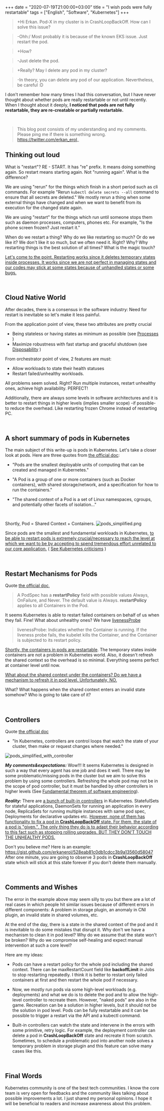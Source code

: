 +++
date = "2020-07-19T21:00:00+03:00"
title = "I wish pods were fully restartable"
tags = ["English", "Software", "Kubernetes"]
+++

>+Hi Erkan. Pod-X in my cluster is in CrashLoopBackOff. How can I solve this issue?

>-Ohh:/ Most probably it is because of the known EKS issue. Just restart the pod. 

>+How?

>-Just delete the pod.

>+Really? May I delete any pod in my cluster? 

>-In theory, you can delete any pod of our application. Nevertheless, be careful :D 


I don't remember how many times I had this conversation, but I have never thought about whether pods are really restartable or not until recently. When I thought about it deeply, **I noticed that pods are not fully restartable, they are re-creatable or partially restartable.**

<br>

> This blog post consists of my understanding and my comments. Please ping me if there is something wrong. https://twitter.com/erkan_erol_

<!--more-->

## Thinking out loud

What is "restart"? RE - START. It has "re" prefix. It means doing something again. So restart means starting again. Not "running again". What is the difference?

We are using "rerun" for the things which finish in a short period such as cli commands. For example "Rerun `kubectl delete secrets --all` command to ensure that all secrets are deleted." We mostly rerun a thing when some external things have changed and when we want to benefit from its execution for the changed state again. 

We are using "restart" for the things which run until someone stops them such as daemon processes, computers, phones etc.  For example, "Is the phone screen frozen? Just restart it."

When do we restart a thing? Why do we like restarting so much? Or do we like it? We don't like it so much, but we often need it. Right? Why? Why restarting things is the best solution of all times? What is the magic touch?

<u>Let's come to the point. Restarting works since it deletes temporary states inside processes. It works since we are not perfect in managing states and our codes may stick at some states because of unhandled states or some bugs.</u>  
 
<br>

## Cloud Native World

After decades, there is a consensus in the software industry: Need for restart is inevitable so let's make it less painful. 

From the application point of view, these two attributes are pretty crucial 

- Being stateless or having states as minimum as possible (see [Processes](https://12factor.net/disposability) )
- Maximize robustness with fast startup and graceful shutdown (see [Disposability](https://12factor.net/disposability) ) 


From orchestrator point of view, 2 features are must:

- Allow workloads to state their health statuses 
- Restart failed/unhealthy workloads.

All problems seem solved. Right? Run multiple instances, restart unhealthy ones, achieve high availability. PERFECT!

Additionally, there are always some levels in software architectures and it is better to restart things in higher levels (implies smaller scope) -if possible- to reduce the overhead. Like restarting frozen Chrome instead of restarting PC.  


<br>

## A short summary of pods in Kubernetes

The main subject of this write-up is pods in Kubernetes. Let's take a closer look at pods. Here are three quotes from [the official doc](https://kubernetes.io/docs/concepts/workloads/pods/pod/):

- "Pods are the smallest deployable units of computing that can be created and managed in Kubernetes."

- "A Pod is a group of one or more containers (such as Docker containers), with shared storage/network, and a specification for how to run the containers."

- "The shared context of a Pod is a set of Linux namespaces, cgroups, and potentially other facets of isolation..."

<br>

Shortly, Pod = Shared Context + Containers. 
![pods_simplified.png](/img/pods_simplified.png)


Since pods are the smallest and fundamental workloads in Kubernetes, <u>to be able to restart pods is extremely crucial/necessary to reach the level at which we want to be by accepting to spend tremendous effort unrelated to our core application.</u> ( [See Kubernetes criticisms](https://lmgtfy.com/?q=is+kubernetes+too+complicated) )

<br>

## Restart Mechanisms for Pods

Quote [the official doc](https://kubernetes.io/docs/concepts/workloads/pods/pod-lifecycle/#restart-policy), 

> A PodSpec has a <b>restartPolicy</b> field with possible values Always, OnFailure, and Never. The default value is Always. <b>restartPolicy</b> applies to all Containers in the Pod.

It seems Kubernetes is able to restart failed containers on behalf of us when they fail. Fine! What about unhealthy ones? We have [livenessProbe](https://kubernetes.io/docs/tasks/configure-pod-container/configure-liveness-readiness-startup-probes/#define-a-liveness-command)

> livenessProbe: Indicates whether the Container is running. If the liveness probe fails, the kubelet kills the Container, and the Container is subjected to its restart policy.  

<u>Shortly, the containers in pods are restartable</u>. The temporary states inside containers are not a problem in Kubernetes world. Also, it doesn't refresh the shared context so the overhead is so minimal. Everything seems perfect at container level until now.
 
 <u>What about the shared context under the containers? Do we have a mechanism to refresh it in pod level. Unfortunately, NO.</u> 

What? What happens when the shared context enters an invalid state somehow? Who is going to take care of it? 

<br>

## Controllers

Quote [the official doc](https://kubernetes.io/docs/concepts/architecture/controller/)

- "In Kubernetes, controllers are control loops that watch the state of your cluster, then make or request changes where needed."

![pods_simplified_with_controller](/img/pods_simplified_with_controller.png)

***My comments&expectations:*** Wow!!! It seems Kubernetes is designed in such a way that every agent has one job and does it well. There may be some problematic/missing pods in the cluster but we aim to solve this problem by using some controllers. Refreshing the whole pod may not be in the scope of pod controller, but it must be handled by other controllers in higher levels (See [Fundamental theorem of software engineering](https://en.wikipedia.org/wiki/Fundamental_theorem_of_software_engineering)). 

***Reality:*** There are [a bunch of built-in controllers](https://kubernetes.io/docs/concepts/workloads/controllers/) in Kubernetes. StatefulSets for stateful applications, DaemonSets for running an application in every node, ReplicaSets for running multiple instances with same pod spec, Deployments for declarative updates etc. <u> However, none of them has functionality to fix a pod in <b>CrashLoopBackOff</b> state. For them, the state of a pod is "given.". The only thing they do is to adapt their behavior according to this fact such as stopping rolling upgrades. BUT THEY DON'T TOUCH THE UNHEALTHY PODS. </u>


Don't you believe me? Here is an example: https://gist.github.com/erkanerol/528eab81c0db1cdcc3b9a13560d58047 After one minute, you are going to observe 3 pods in <b>CrashLoopBackOff</b> state which will stick at this state forever if you don't delete them manually. 

<br>

## Comments and Wishes

The error in the example above may seem silly to you but there are a lot of real cases in which people hit similar issues because of different errors in different components: A problem in storage plugin, an anomaly in CNI plugin, an invalid state in shared volumes, etc.

At the end of the day, there is a state in the shared context of the pod and it is inevitable to do some mistakes that disrupt it. Why don't we have a mechanism to clean it in pod level?  Why do we assume that the state won't be broken? Why do we compromise self-healing and expect manual intervention at such a core level? 

Here are my ideas:

- Pods can have a restart policy for the whole pod including the shared context. There can be maxRestartCount field like <b>backoffLimit</b> in Jobs to stop restarting repeatedly. I think it is better to restart only failed containers at first and then restart the whole pod if necessary.

- Now, we mostly run pods via some high-level workloads (e.g. deployments) and what we do is to delete the pod and to allow the high-level controller to recreate them. However, "naked pods" are also in the game. Recreation can be a solution in higher levels, but it should not be the solution in pod level. Pods can be fully restartable and it can be possible to trigger a restart via the API and a kubectl command. 

- Built-in controllers can watch the state and intervene in the errors with some primitive, retry logic. For example, the deployment controller can delete a pod in <b>CrashLoopBackOff</b> state and recreate it from scratch. Sometimes, to schedule a problematic pod into another node solves a temporary problem in storage plugin and this feature can solve many cases like this. 

<br>

## Final Words

Kubernetes community is one of the best tech communities. I know the core team is very open for feedbacks and the community likes talking about possible improvements a lot. I just shared my personal opinions. I hope it will be beneficial to readers and increase awareness about this problem.